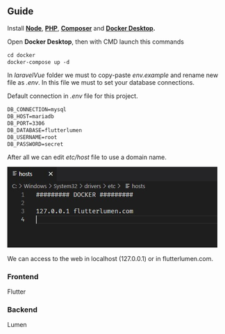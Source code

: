 ## Guide

Install **[Node](https://nodejs.org/es/)**, **[PHP](https://www.php.net/downloads)**, **[Composer](https://getcomposer.org/)** and **[Docker Desktop](https://docker.com/products/docker-desktop/).**

Open **Docker Desktop**, then with CMD launch this commands

    cd docker
    docker-compose up -d

In *laravelVue* folder we must to copy-paste *env.example* and rename new file as *.env*. In this file we must to set your database connections.

Default connection in *.env* file for this project.

    DB_CONNECTION=mysql
    DB_HOST=mariadb
    DB_PORT=3306
    DB_DATABASE=flutterlumen
    DB_USERNAME=root
    DB_PASSWORD=secret

After all we can edit *etc/host* file to use a domain name.

![Host](resources/host.jpg)

We can access to the web in localhost (127.0.0.1) or in flutterlumen.com.

### Frontend

Flutter

### Backend

Lumen